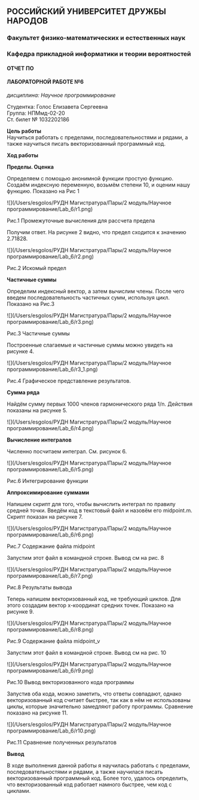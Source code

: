 ## РОССИЙСКИЙ УНИВЕРСИТЕТ ДРУЖБЫ НАРОДОВ  
### Факультет физико-математических и естественных наук  
### Кафедра прикладной информатики и теории вероятностей  


#### ОТЧЕТ ПО  
#### ЛАБОРАТОРНОЙ РАБОТЕ №6  

*дисциплина: Научное программирование*  

Студентка: Голос Елизавета Сергеевна  
Группа: НПМмд-02-20  
Ст. билет № 1032202186  


**Цель работы**  
Научиться работать с пределами, последовательностями и рядами, а также научиться писать векторизованный программный код.  

**Ход работы**  

**Пределы. Оценка**  

Определяем с помощью анонимной функции простую функцию. Создаём индексную переменную, возьмём степени 10, и оценим нашу функцию. Показано на Рис 1  


![](/Users/esgolos/РУДН Магистратура/Пары/2 модуль/Научное программирование/Lab_6/r1.png)  

Рис.1 Промежуточные вычисления для рассчета предела   


Получим ответ. На рисунке 2 видно, что предел сходится к значению 2.71828.  


![](/Users/esgolos/РУДН Магистратура/Пары/2 модуль/Научное программирование/Lab_6/r2.png)  

Рис.2 Искомый предел  


**Частичные суммы**  

Определим индексный вектор, а затем вычислим члены. После чего введем последовательность частичных сумм, используя цикл. Показано на Рис.3  


![](/Users/esgolos/РУДН Магистратура/Пары/2 модуль/Научное программирование/Lab_6/r3.png)  

Рис.3 Частичные суммы  

Построенные слагаемые и частичные суммы можно увидеть на рисунке 4.  

![](/Users/esgolos/РУДН Магистратура/Пары/2 модуль/Научное программирование/Lab_6/r3_1.png)  

Рис.4 Графическое представление результатов.  



**Сумма ряда**  

Найдём сумму первых 1000 членов гармонического ряда 1/n. Действия показаны на рисунке 5.  

![](/Users/esgolos/РУДН Магистратура/Пары/2 модуль/Научное программирование/Lab_6/r4.png)  

**Вычисление интегралов**  

Численно посчитаем интеграл. См. рисунок 6.  

![](/Users/esgolos/РУДН Магистратура/Пары/2 модуль/Научное программирование/Lab_6/r5.png)  

Рис.6 Интегрирование функции  

**Аппроксимирование суммами**  

Напишем скрипт для того, чтобы вычислить интеграл по правилу средней точки. Введём код в текстовый файл и назовём его midpoint.m. Скрипт показан на рисунке 7.  

![](/Users/esgolos/РУДН Магистратура/Пары/2 модуль/Научное программирование/Lab_6/r6.png)  

Рис.7 Содержание файла midpoint  

Запустим этот файл в командной строке. Вывод см на рис. 8  

![](/Users/esgolos/РУДН Магистратура/Пары/2 модуль/Научное программирование/Lab_6/r7.png)  

Рис.8 Результаты вывода  

Теперь напишем векторизованный код, не требующий циклов. Для этого создадим вектор х-координат средних точек. Показано на рисунке 9.  

![](/Users/esgolos/РУДН Магистратура/Пары/2 модуль/Научное программирование/Lab_6/r8.png)  

Рис.9 Содержание файла midpoint_v  

Запустим этот файл в командной строке. Вывод см на рис. 10  

![](/Users/esgolos/РУДН Магистратура/Пары/2 модуль/Научное программирование/Lab_6/r9.png)  

Рис.10 Вывод векторизованного кода программы  

Запустив оба кода, можно заметить, что ответы совпадают, однако векторизованный код считает быстрее, так как в нём не использованы циклы, которые значительно замедляют работу программы. Сравнение показано на рисунке 11.  

![](/Users/esgolos/РУДН Магистратура/Пары/2 модуль/Научное программирование/Lab_6/r10.png)  

Рис.11 Сравнение полученных результатов  


**Вывод**  

В ходе выполнения данной работы я научилась работать с пределами, последовательностями и рядами, а также научилася писать векторизованный программный код. Более того, удалось определить, что векторизованный код работает намного быстрее, чем код с циклами.